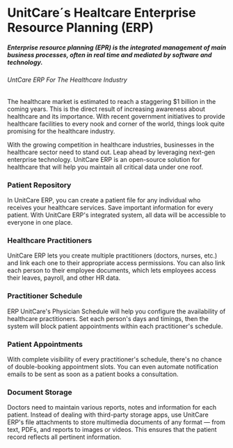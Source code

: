 # UnitCare´s Healtcare Enterprise Resource Planning (ERP)

##### Enterprise resource planning (EPR) is the integrated management of main business processes, often in real time and mediated by software and technology.



###### UntCare ERP For The Healthcare Industry

The healthcare market is estimated to reach a staggering $1 billion in the coming years. This is the direct result of increasing awareness about healthcare and its importance. With recent government initiatives to provide healthcare facilities to every nook and corner of the world, things look quite promising for the healthcare industry.

With the growing competition in healthcare industries, businesses in the healthcare sector need to stand out. Leap ahead by leveraging next-gen enterprise technology. UnitCare ERP is an open-source solution for healthcare that will help you maintain all critical data under one roof.


### Patient Repository

In UnitCare ERP, you can create a patient file for any individual who receives your healthcare services. Save important information for every patient. With UnitCare ERP's integrated system, all data will be accessible to everyone in one place.

### Healthcare Practitioners

UnitCare ERP lets you create multiple practitioners (doctors, nurses, etc.) and link each one to their appropriate access permissions. You can also link each person to their employee documents, which lets employees access their leaves, payroll, and other HR data.

### Practitioner Schedule

ERP UnitCare's Physician Schedule will help you configure the availability of healthcare practitioners. Set each person's days and timings, then the system will block patient appointments within each practitioner's schedule.

### Patient Appointments

With complete visibility of every practitioner's schedule, there's no chance of double-booking appointment slots. You can even automate notification emails to be sent as soon as a patient books a consultation.

### Document Storage

Doctors need to maintain various reports, notes and information for each patient. Instead of dealing with third-party storage apps, use UnitCare ERP's file attachments to store multimedia documents of any format — from text, PDFs, and reports to images or videos. This ensures that the patient record reflects all pertinent information.


